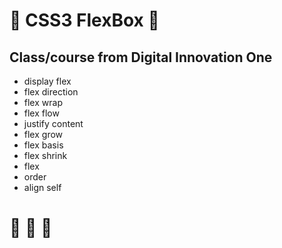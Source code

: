 # :book: CSS3 FlexBox :book:
## Class/course from Digital Innovation One
* display flex
* flex direction
* flex wrap
* flex flow
* justify content
* flex grow
* flex basis
* flex shrink
* flex
* order
* align self

# :rocket: :rocket: :rocket:
